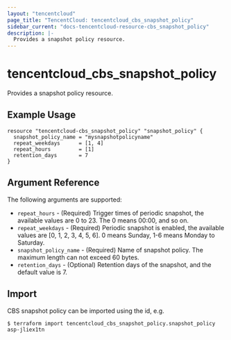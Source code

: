 ```yaml
---
layout: "tencentcloud"
page_title: "TencentCloud: tencentcloud_cbs_snapshot_policy"
sidebar_current: "docs-tencentcloud-resource-cbs_snapshot_policy"
description: |-
  Provides a snapshot policy resource.
---
```


# tencentcloud_cbs_snapshot_policy

Provides a snapshot policy resource.

## Example Usage

```hcl
resource "tencentcloud-cbs_snapshot_policy" "snapshot_policy" {
  snapshot_policy_name = "mysnapshotpolicyname"
  repeat_weekdays      = [1, 4]
  repeat_hours         = [1]
  retention_days       = 7
}
```

## Argument Reference

The following arguments are supported:

* `repeat_hours` - (Required) Trigger times of periodic snapshot, the available values are 0 to 23. The 0 means 00:00, and so on.
* `repeat_weekdays` - (Required) Periodic snapshot is enabled, the available values are [0, 1, 2, 3, 4, 5, 6]. 0 means Sunday, 1-6 means Monday to Saturday.
* `snapshot_policy_name` - (Required) Name of snapshot policy. The maximum length can not exceed 60 bytes.
* `retention_days` - (Optional) Retention days of the snapshot, and the default value is 7.


## Import

CBS snapshot policy can be imported using the id, e.g.

```
$ terraform import tencentcloud_cbs_snapshot_policy.snapshot_policy asp-jliex1tn
```

